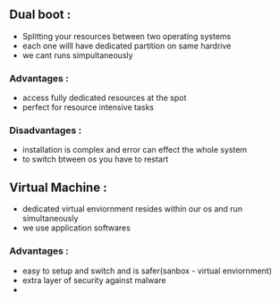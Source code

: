 ## Dual boot :
- Splitting your resources between two operating systems
- each one willl have dedicated partition on same hardrive
- we cant runs simpultaneously
### Advantages :
- access fully dedicated resources at the spot
- perfect for resource intensive tasks
### Disadvantages :
- installation is complex and error can effect the whole system
- to switch btween os you have to restart

## Virtual Machine :
- dedicated virtual enviornment resides within our os and run simultaneously
- we use application softwares
### Advantages :
- easy to setup and switch and is safer(sanbox - virtual enviornment)
- extra layer of security against malware
- 
